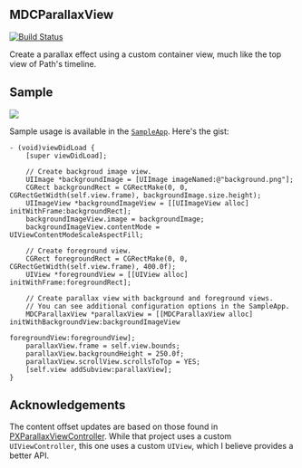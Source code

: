 ## MDCParallaxView

[![Build Status](https://travis-ci.org/modocache/MDCParallaxView.svg?branch=master)](https://travis-ci.org/modocache/MDCParallaxView)

Create a parallax effect using a custom container view,
much like the top view of Path's timeline.

## Sample

![](http://i.imgflip.com/5z5b.gif)

Sample usage is available in the [`SampleApp`](https://github.com/modocache/MDCParallaxView/blob/master/SampleApp/Controllers/ImageViewController.m#L43).
Here's the gist:

```objc
- (void)viewDidLoad {
    [super viewDidLoad];

    // Create backgroud image view.
    UIImage *backgroundImage = [UIImage imageNamed:@"background.png"];
    CGRect backgroundRect = CGRectMake(0, 0, CGRectGetWidth(self.view.frame), backgroundImage.size.height);
    UIImageView *backgroundImageView = [[UIImageView alloc] initWithFrame:backgroundRect];
    backgroundImageView.image = backgroundImage;
    backgroundImageView.contentMode = UIViewContentModeScaleAspectFill;

    // Create foreground view.
    CGRect foregroundRect = CGRectMake(0, 0, CGRectGetWidth(self.view.frame), 400.0f);
    UIView *foregroundView = [[UIView alloc] initWithFrame:foregroundRect];

    // Create parallax view with background and foreground views.
    // You can see additional configuration options in the SampleApp.
    MDCParallaxView *parallaxView = [[MDCParallaxView alloc] initWithBackgroundView:backgroundImageView
                                                                     foregroundView:foregroundView];
    parallaxView.frame = self.view.bounds;
    parallaxView.backgroundHeight = 250.0f;
    parallaxView.scrollView.scrollsToTop = YES;
    [self.view addSubview:parallaxView];
}
```

## Acknowledgements

The content offset updates are based on those found in
[PXParallaxViewController](https://github.com/tapi/PXParallaxViewController).
While that project uses a custom `UIViewController`, this
one uses a custom `UIView`, which I believe provides a better API.

